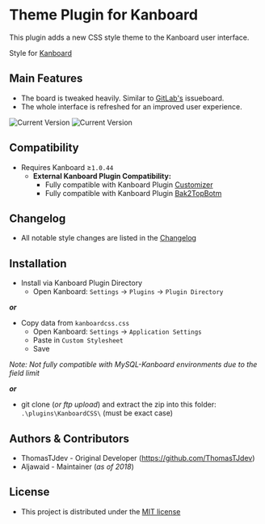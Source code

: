 Theme Plugin for Kanboard
==========================

This plugin adds a new CSS style theme to the Kanboard user interface.

Style for [Kanboard](https://github.com/fguillot/kanboard "Kanboard - Kanban project management software")


Main Features
-------------

- The board is tweaked heavily. Similar to [GitLab's](https://gitlab.com "Go to GitLab") issueboard.
- The whole interface is refreshed for an improved user experience.

![Current Version](../master/screenshots/v0.0.3/Screenshot-v0.0.3.png "Current Version")
![Current Version](../master/screenshots/v0.0.3/Screenshot-v0.0.3_2.png "Current Version")


Compatibility
-------------

 - Requires Kanboard ≥`1.0.44`
   - **External Kanboard Plugin Compatibility:**
     - Fully compatible with Kanboard Plugin [Customizer](https://github.com/creecros/Customizer "Customizer - A plugin for Kanboard")
     - Fully compatible with Kanboard Plugin [Bak2TopBotm](https://github.com/creecros/Bak2topbotm "Bak2TopBotm - A plugin for Kanboard")


Changelog
---------

 - All notable style changes are listed in the [Changelog](../master/changelog.md "See changes")


Installation
------------

- Install via Kanboard Plugin Directory
  - Open Kanboard: `Settings` -> `Plugins` -> `Plugin Directory`

**_or_**
- Copy data from `kanboardcss.css`
  - Open Kanboard: `Settings` -> `Application Settings`
  - Paste in `Custom Stylesheet`
  - Save

_Note: Not fully compatible with MySQL-Kanboard environments due to the field limit_

**_or_**
- git clone (_or ftp upload_) and extract the zip into this folder: `.\plugins\KanboardCSS\` (must be exact case)


Authors & Contributors
----------------------

- ThomasTJdev - Original Developer (https://github.com/ThomasTJdev)
- Aljawaid - Maintainer (_as of 2018_)


License
-------
- This project is distributed under the [MIT license](../master/LICENSE "Read MIT License")

